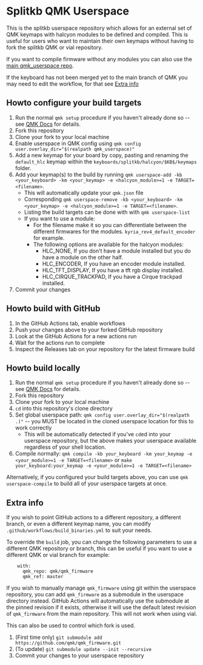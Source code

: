 # Splitkb QMK Userspace

This is the splitkb userspace repository which allows for an external set of QMK keymaps with halcyon modules to be defined and compiled. This is useful for users who want to maintain their own keymaps without having to fork the splitkb QMK or vial repository.

If you want to compile firmware without any modules you can also use the [main qmk_userspace repo](https://github.com/qmk/qmk_userspace).

If the keyboard has not been merged yet to the main branch of QMK you may need to edit the workflow, for that see [Extra info](#extra-info)

## Howto configure your build targets

1. Run the normal `qmk setup` procedure if you haven't already done so -- see [QMK Docs](https://docs.qmk.fm/#/newbs) for details.
1. Fork this repository
1. Clone your fork to your local machine
1. Enable userspace in QMK config using `qmk config user.overlay_dir="$(realpath qmk_userspace)"`
1. Add a new keymap for your board by copy, pasting and renaming the `default_hlc` keymap within the `keyboards/splitkb/halcyon/$KB$/keymaps` folder.
1. Add your keymap(s) to the build by running `qmk userspace-add -kb <your_keyboard> -km <your_keymap> -e <halcyon_module>=1 -e TARGET=<filename>`.
    * This will automatically update your `qmk.json` file
    * Corresponding `qmk userspace-remove -kb <your_keyboard> -km <your_keymap> -e <halcyon_module>=1 -e TARGET=<filename>`.
    * Listing the build targets can be done with with `qmk userspace-list`
    * If you want to use a module:
        * For the filename make it so you can differentiate between the different firmwares for the modules. `kyria_rev4_default_encoder` for example.
        * The following options are available for the halcyon modules:
            * HLC_NONE, If you don't have a module installed but you do have a module on the other half.
            * HLC_ENCODER, If you have an encoder module installed.
            * HLC_TFT_DISPLAY, If you have a tft rgb display installed.
            * HLC_CIRQUE_TRACKPAD, If you have a Cirque trackpad installed.
1. Commit your changes


## Howto build with GitHub

1. In the GitHub Actions tab, enable workflows
1. Push your changes above to your forked GitHub repository
1. Look at the GitHub Actions for a new actions run
1. Wait for the actions run to complete
1. Inspect the Releases tab on your repository for the latest firmware build


## Howto build locally

1. Run the normal `qmk setup` procedure if you haven't already done so -- see [QMK Docs](https://docs.qmk.fm/#/newbs) for details.
1. Fork this repository
1. Clone your fork to your local machine
1. `cd` into this repository's clone directory
1. Set global userspace path: `qmk config user.overlay_dir="$(realpath .)"` -- you MUST be located in the cloned userspace location for this to work correctly
    * This will be automatically detected if you've `cd`ed into your userspace repository, but the above makes your userspace available regardless of your shell location.
1. Compile normally: `qmk compile -kb your_keyboard -km your_keymap -e <your_module>=1 -e TARGET=<filename>` or `make your_keyboard:your_keymap -e <your_module>=1 -e TARGET=<filename>`

Alternatively, if you configured your build targets above, you can use `qmk userspace-compile` to build all of your userspace targets at once.


## Extra info

If you wish to point GitHub actions to a different repository, a different branch, or even a different keymap name, you can modify `.github/workflows/build_binaries.yml` to suit your needs.

To override the `build` job, you can change the following parameters to use a different QMK repository or branch, this can be useful if you want to use a different QMK or vial branch for example:
```
    with:
      qmk_repo: qmk/qmk_firmware
      qmk_ref: master
```

If you wish to manually manage `qmk_firmware` using git within the userspace repository, you can add `qmk_firmware` as a submodule in the userspace directory instead. GitHub Actions will automatically use the submodule at the pinned revision if it exists, otherwise it will use the default latest revision of `qmk_firmware` from the main repository. This will not work when using vial.

This can also be used to control which fork is used.

1. (First time only) `git submodule add https://github.com/qmk/qmk_firmware.git`
1. (To update) `git submodule update --init --recursive`
1. Commit your changes to your userspace repository
